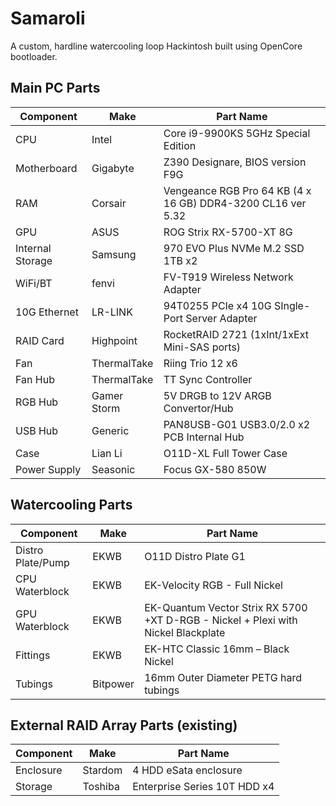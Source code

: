 # Samaroli
A custom, hardline watercooling loop Hackintosh built using OpenCore bootloader.

## Main PC Parts

|Component|Make|Part Name|
|---|---|---|
|CPU|Intel|Core i9-9900KS 5GHz Special Edition|
|Motherboard|Gigabyte|Z390 Designare, BIOS version F9G|
|RAM|Corsair|Vengeance RGB Pro 64 KB (4 x 16 GB) DDR4-3200 CL16 ver 5.32|
|GPU|ASUS|ROG Strix RX-5700-XT 8G|
|Internal Storage|Samsung|970 EVO Plus NVMe M.2 SSD 1TB x2|
|WiFi/BT|fenvi|FV-T919 Wireless Network Adapter|
|10G Ethernet|LR-LINK|94T0255 PCIe x4 10G SIngle-Port Server Adapter|
|RAID Card|Highpoint|RocketRAID 2721 (1xInt/1xExt Mini-SAS ports)|
|Fan|ThermalTake|Riing Trio 12 x6|
|Fan Hub|ThermalTake|TT Sync Controller|
|RGB Hub|Gamer Storm|5V DRGB to 12V ARGB Convertor/Hub|
|USB Hub|Generic|PAN8USB-G01 USB3.0/2.0 x2 PCB Internal Hub|
|Case|Lian Li|O11D-XL Full Tower Case|
|Power Supply|Seasonic|Focus GX-580 850W|

## Watercooling Parts

|Component|Make|Part Name|
|---|---|---|
|Distro Plate/Pump|EKWB|O11D Distro Plate G1|
|CPU Waterblock|EKWB|EK-Velocity RGB - Full Nickel|
|GPU Waterblock|EKWB|EK-Quantum Vector Strix RX 5700 +XT D-RGB - Nickel + Plexi with Nickel Blackplate|
|Fittings|EKWB|EK-HTC Classic 16mm – Black Nickel|
|Tubings|Bitpower|16mm Outer Diameter PETG hard tubings|

## External RAID Array Parts (existing)

|Component|Make|Part Name|
|---|---|---|
|Enclosure|Stardom|4 HDD eSata enclosure|
|Storage|Toshiba|Enterprise Series 10T HDD x4|
